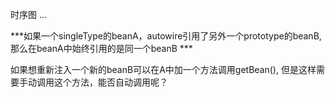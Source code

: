 时序图 ...


***如果一个singleType的beanA，autowire引用了另外一个prototype的beanB, 那么在beanA中始终引用的是同一个beanB ***

如果想重新注入一个新的beanB可以在A中加一个方法调用getBean(), 但是这样需要手动调用这个方法，能否自动调用呢？  
